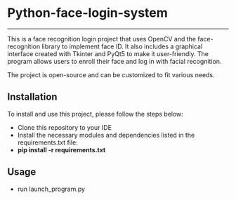 # Python-face-login-system
---

This is a face recognition login project that uses OpenCV and the face-recognition library to implement face ID. It also includes a graphical interface created with Tkinter and PyQt5 to make it user-friendly. The program allows users to enroll their face and log in with facial recognition.

The project is open-source and can be customized to fit various needs.

## Installation
To install and use this project, please follow the steps below: <br>
* Clone this repository to your IDE <br>
* Install the necessary modules and dependencies listed in the requirements.txt file: <br>
* **pip install -r requirements.txt**

## Usage
* run launch_program.py




